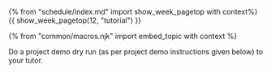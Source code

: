 {% from "schedule/index.md" import show_week_pagetop with context%}
{{ show_week_pagetop(12, "tutorial") }}

{% from "common/macros.njk" import embed_topic with context %}

Do a project demo dry run (as per project demo instructions given below) to your tutor.

<panel src="../../admin/project-deliverables.md#project-deliverables-demo" header="Admin {{ icon_embedding }} Project → Deliverables → Demo" minimized />
